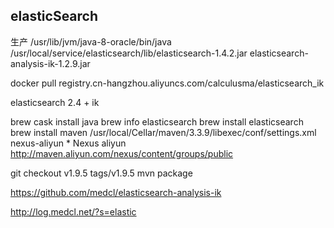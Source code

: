 elasticSearch
-----

生产
/usr/lib/jvm/java-8-oracle/bin/java
/usr/local/service/elasticsearch/lib/elasticsearch-1.4.2.jar
elasticsearch-analysis-ik-1.2.9.jar


docker pull registry.cn-hangzhou.aliyuncs.com/calculusma/elasticsearch_ik

elasticsearch 2.4 + ik



brew cask install java
brew info elasticsearch
brew install elasticsearch
brew install maven
/usr/local/Cellar/maven/3.3.9/libexec/conf/settings.xml
<mirrors>
	<id>nexus-aliyun</id>
	<mirrorOf>*</mirrorOf>
	<name>Nexus aliyun</name>
	<url>http://maven.aliyun.com/nexus/content/groups/public</url>
</mirrors>

git checkout v1.9.5 tags/v1.9.5
mvn package



https://github.com/medcl/elasticsearch-analysis-ik

http://log.medcl.net/?s=elastic